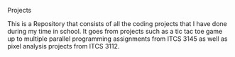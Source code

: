 Projects

This is a Repository that consists of all the coding projects that I have done during my time in school. It goes from projects such as a tic tac toe game up to multiple parallel programming assignments from ITCS 3145 as well as pixel analysis projects from ITCS 3112. 